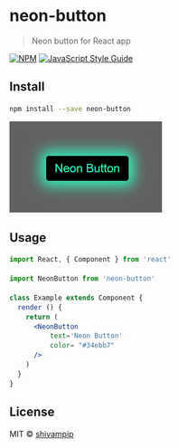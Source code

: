 # neon-button

> Neon button for React app

[![NPM](https://img.shields.io/npm/v/neon-button.svg)](https://www.npmjs.com/package/neon-button) [![JavaScript Style Guide](https://img.shields.io/badge/code_style-standard-brightgreen.svg)](https://standardjs.com)

## Install

```bash
npm install --save neon-button
```

![Neon Button Screenshow](https://raw.githubusercontent.com/shivampip/neon-button/master/ss.png)

## Usage

```jsx
import React, { Component } from 'react'

import NeonButton from 'neon-button'

class Example extends Component {
  render () {
    return (
      <NeonButton
          text='Neon Button'
          color= "#34ebb7"
      />
    )
  }
}
```

## License

MIT © [shivampip](https://github.com/shivampip)
